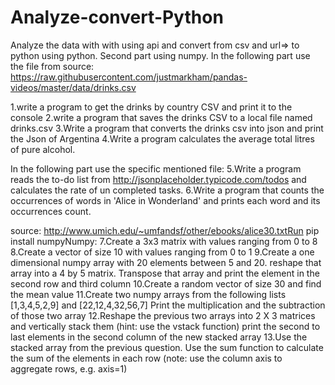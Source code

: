 # Analyze-convert-Python
Analyze the data with with using api and convert from csv and url=> to python using python.
Second part using numpy.
In the following part use the file from source:
https://raw.githubusercontent.com/justmarkham/pandas-videos/master/data/drinks.csv

1.write a program to get the drinks by country CSV and print it to the console
2.write a program that saves the drinks CSV to a local file named drinks.csv
3.Write a program that converts the drinks csv into json and print the Json of Argentina
4.Write a program calculates the average total litres of pure alcohol.

In the following part use the specific mentioned file:
5.Write a program reads the to-do list from 
http://jsonplaceholder.typicode.com/todos and calculates the rate of un completed tasks.
6.Write a program that counts the occurrences of words in 'Alice in Wonderland' and prints each word and its occurrences count.

source: http://www.umich.edu/~umfandsf/other/ebooks/alice30.txtRun 
pip install numpyNumpy:
7.Create a 3x3 matrix with values ranging from 0 to 8
8.Create a vector of size 10 with values ranging from 0 to 1
9.Create a one dimensional numpy array with 20 elements between 5 and 20. 
reshape that array into a 4 by 5 matrix. Transpose that array and print the element in the second row and third column
10.Create a random vector of size 30 and find the mean value
11.Create two numpy arrays from the following lists [1,3,4,5,2,9] and [22,12,4,32,56,7] Print the multiplication and the subtraction of those two array
12.Reshape the previous two arrays into 2 X 3 matrices and vertically stack them (hint: use the vstack function) print the second to last elements in the second column of the new stacked array
13.Use the stacked array from the previous question. 
Use the sum function to calculate the sum of the elements in each row (note: use the column axis to aggregate rows, e.g. axis=1)
